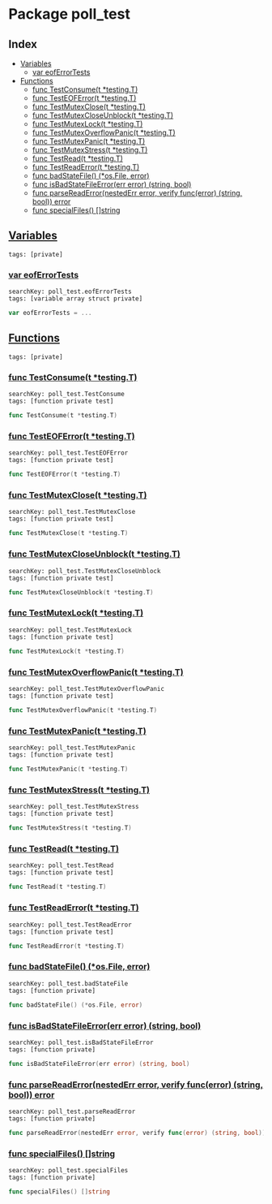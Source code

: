 # Package poll_test

## Index

* [Variables](#var)
    * [var eofErrorTests](#eofErrorTests)
* [Functions](#func)
    * [func TestConsume(t *testing.T)](#TestConsume)
    * [func TestEOFError(t *testing.T)](#TestEOFError)
    * [func TestMutexClose(t *testing.T)](#TestMutexClose)
    * [func TestMutexCloseUnblock(t *testing.T)](#TestMutexCloseUnblock)
    * [func TestMutexLock(t *testing.T)](#TestMutexLock)
    * [func TestMutexOverflowPanic(t *testing.T)](#TestMutexOverflowPanic)
    * [func TestMutexPanic(t *testing.T)](#TestMutexPanic)
    * [func TestMutexStress(t *testing.T)](#TestMutexStress)
    * [func TestRead(t *testing.T)](#TestRead)
    * [func TestReadError(t *testing.T)](#TestReadError)
    * [func badStateFile() (*os.File, error)](#badStateFile)
    * [func isBadStateFileError(err error) (string, bool)](#isBadStateFileError)
    * [func parseReadError(nestedErr error, verify func(error) (string, bool)) error](#parseReadError)
    * [func specialFiles() []string](#specialFiles)


## <a id="var" href="#var">Variables</a>

```
tags: [private]
```

### <a id="eofErrorTests" href="#eofErrorTests">var eofErrorTests</a>

```
searchKey: poll_test.eofErrorTests
tags: [variable array struct private]
```

```Go
var eofErrorTests = ...
```

## <a id="func" href="#func">Functions</a>

```
tags: [private]
```

### <a id="TestConsume" href="#TestConsume">func TestConsume(t *testing.T)</a>

```
searchKey: poll_test.TestConsume
tags: [function private test]
```

```Go
func TestConsume(t *testing.T)
```

### <a id="TestEOFError" href="#TestEOFError">func TestEOFError(t *testing.T)</a>

```
searchKey: poll_test.TestEOFError
tags: [function private test]
```

```Go
func TestEOFError(t *testing.T)
```

### <a id="TestMutexClose" href="#TestMutexClose">func TestMutexClose(t *testing.T)</a>

```
searchKey: poll_test.TestMutexClose
tags: [function private test]
```

```Go
func TestMutexClose(t *testing.T)
```

### <a id="TestMutexCloseUnblock" href="#TestMutexCloseUnblock">func TestMutexCloseUnblock(t *testing.T)</a>

```
searchKey: poll_test.TestMutexCloseUnblock
tags: [function private test]
```

```Go
func TestMutexCloseUnblock(t *testing.T)
```

### <a id="TestMutexLock" href="#TestMutexLock">func TestMutexLock(t *testing.T)</a>

```
searchKey: poll_test.TestMutexLock
tags: [function private test]
```

```Go
func TestMutexLock(t *testing.T)
```

### <a id="TestMutexOverflowPanic" href="#TestMutexOverflowPanic">func TestMutexOverflowPanic(t *testing.T)</a>

```
searchKey: poll_test.TestMutexOverflowPanic
tags: [function private test]
```

```Go
func TestMutexOverflowPanic(t *testing.T)
```

### <a id="TestMutexPanic" href="#TestMutexPanic">func TestMutexPanic(t *testing.T)</a>

```
searchKey: poll_test.TestMutexPanic
tags: [function private test]
```

```Go
func TestMutexPanic(t *testing.T)
```

### <a id="TestMutexStress" href="#TestMutexStress">func TestMutexStress(t *testing.T)</a>

```
searchKey: poll_test.TestMutexStress
tags: [function private test]
```

```Go
func TestMutexStress(t *testing.T)
```

### <a id="TestRead" href="#TestRead">func TestRead(t *testing.T)</a>

```
searchKey: poll_test.TestRead
tags: [function private test]
```

```Go
func TestRead(t *testing.T)
```

### <a id="TestReadError" href="#TestReadError">func TestReadError(t *testing.T)</a>

```
searchKey: poll_test.TestReadError
tags: [function private test]
```

```Go
func TestReadError(t *testing.T)
```

### <a id="badStateFile" href="#badStateFile">func badStateFile() (*os.File, error)</a>

```
searchKey: poll_test.badStateFile
tags: [function private]
```

```Go
func badStateFile() (*os.File, error)
```

### <a id="isBadStateFileError" href="#isBadStateFileError">func isBadStateFileError(err error) (string, bool)</a>

```
searchKey: poll_test.isBadStateFileError
tags: [function private]
```

```Go
func isBadStateFileError(err error) (string, bool)
```

### <a id="parseReadError" href="#parseReadError">func parseReadError(nestedErr error, verify func(error) (string, bool)) error</a>

```
searchKey: poll_test.parseReadError
tags: [function private]
```

```Go
func parseReadError(nestedErr error, verify func(error) (string, bool)) error
```

### <a id="specialFiles" href="#specialFiles">func specialFiles() []string</a>

```
searchKey: poll_test.specialFiles
tags: [function private]
```

```Go
func specialFiles() []string
```

